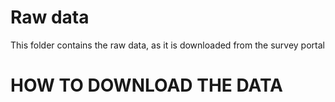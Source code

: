 # Raw data 

This folder contains the raw data, as it is downloaded from the survey portal


# HOW TO DOWNLOAD THE DATA





